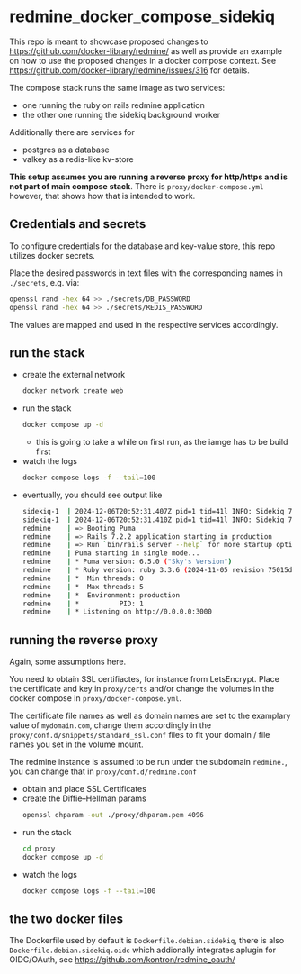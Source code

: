 # redmine_docker_compose_sidekiq

This repo is meant to showcase proposed changes to https://github.com/docker-library/redmine/ as well as provide an example on how to use the proposed changes in a docker compose context.
See https://github.com/docker-library/redmine/issues/316 for details.

The compose stack runs the same image as two services:
- one running the ruby on rails redmine application
- the other one running the sidekiq background worker

Additionally there are services for
- postgres as a database
- valkey as a redis-like kv-store

**This setup assumes you are running a reverse proxy for http/https and is not part of main compose stack**. There is `proxy/docker-compose.yml` however, that shows how that is intended to work.

## Credentials and secrets

To configure credentials for the database and key-value store, this repo utilizes docker secrets.

Place the desired passwords in text files with the corresponding names in `./secrets`, e.g. via:
```bash
openssl rand -hex 64 >> ./secrets/DB_PASSWORD
openssl rand -hex 64 >> ./secrets/REDIS_PASSWORD
```
The values are mapped and used in the respective services accordingly.

## run the stack

- create the external network
    ```bash
    docker network create web
    ```
- run the stack
    ```bash
    docker compose up -d
    ```
    - this is going to take a while on first run, as the iamge has to be build first
- watch the logs
    ```bash
    docker compose logs -f --tail=100
    ```
- eventually, you should see output like
    ```bash
    sidekiq-1  | 2024-12-06T20:52:31.407Z pid=1 tid=41l INFO: Sidekiq 7.3.6 connecting to Redis with options {:size=>10, :pool_name=>"internal", :url=>"redis://:REDACTED@valkey:6379/0"}
    sidekiq-1  | 2024-12-06T20:52:31.410Z pid=1 tid=41l INFO: Sidekiq 7.3.6 connecting to Redis with options {:size=>5, :pool_name=>"default", :url=>"redis://:REDACTED@valkey:6379/0"}
    redmine    | => Booting Puma
    redmine    | => Rails 7.2.2 application starting in production
    redmine    | => Run `bin/rails server --help` for more startup options
    redmine    | Puma starting in single mode...
    redmine    | * Puma version: 6.5.0 ("Sky's Version")
    redmine    | * Ruby version: ruby 3.3.6 (2024-11-05 revision 75015d4c1f) [x86_64-linux]
    redmine    | *  Min threads: 0
    redmine    | *  Max threads: 5
    redmine    | *  Environment: production
    redmine    | *          PID: 1
    redmine    | * Listening on http://0.0.0.0:3000
    ```
## running the reverse proxy

Again, some assumptions here.

You need to obtain SSL certifiactes, for instance from LetsEncrypt. Place the certificate and key in `proxy/certs` and/or change the volumes in the docker compose in `proxy/docker-compose.yml`.

The certificate file names as well as domain names are set to the examplary value of `mydomain.com`, change them accordingly in the `proxy/conf.d/snippets/standard_ssl.conf` files to fit your domain / file names you set in the volume mount.

The redmine instance is assumed to be run under the subdomain `redmine.`, you can change that in `proxy/conf.d/redmine.conf`

- obtain and place SSL Certificates
- create the Diffie–Hellman params
    ```bash
    openssl dhparam -out ./proxy/dhparam.pem 4096
    ```
- run the stack
    ```bash
    cd proxy
    docker compose up -d
    ```
- watch the logs
    ```bash
    docker compose logs -f --tail=100
    ```

## the two docker files
The Dockerfile used by default is `Dockerfile.debian.sidekiq`, there is also `Dockerfile.debian.sidekiq.oidc` which addionally integrates aplugin for OIDC/OAuth, see https://github.com/kontron/redmine_oauth/